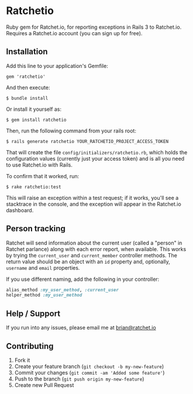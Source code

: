 # Ratchetio

Ruby gem for Ratchet.io, for reporting exceptions in Rails 3 to Ratchet.io. Requires a Ratchet.io account (you can sign up for free).

## Installation

Add this line to your application's Gemfile:

    gem 'ratchetio'

And then execute:

    $ bundle install

Or install it yourself as:

    $ gem install ratchetio

Then, run the following command from your rails root:

    $ rails generate ratchetio YOUR_RATCHETIO_PROJECT_ACCESS_TOKEN

That will create the file `config/initializers/ratchetio.rb`, which holds the configuration values (currently just your access token) and is all you need to use Ratchet.io with Rails.

To confirm that it worked, run:

    $ rake ratchetio:test

This will raise an exception within a test request; if it works, you'll see a stacktrace in the console, and the exception will appear in the Ratchet.io dashboard.

## Person tracking

Ratchet will send information about the current user (called a "person" in Ratchet parlance) along with each error report, when available. This works by trying the `current_user` and `current_member` controller methods. The return value should be an object with an `id` property and, optionally, `username` and `email` properties.

If you use different naming, add the following in your controller:

```ruby
alias_method :my_user_method, :current_user
helper_method :my_user_method
```

## Help / Support

If you run into any issues, please email me at brian@ratchet.io

## Contributing

1. Fork it
2. Create your feature branch (`git checkout -b my-new-feature`)
3. Commit your changes (`git commit -am 'Added some feature'`)
4. Push to the branch (`git push origin my-new-feature`)
5. Create new Pull Request
